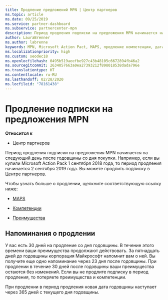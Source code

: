 ```yaml
---
title: Продление предложений MPN | Центр партнеров
ms.topic: article
ms.date: 09/25/2019
ms.service: partner-dashboard
ms.subservice: partnercenter-mpn
description: Период продления подписки на предложения MPN начинается на следующий день после годовщины со дня покупки.
author: LauraBrenner
ms.author: labrenne
keywords: MPN, Microsoft Action Pact, MAPS, продление компетенции, дата продления
ms.localizationpriority: high
ms.custom: seodec18
ms.openlocfilehash: 0495b519aeefbe927c43b48105c6672894fb46a2
ms.sourcegitcommit: 2634057663a0ea27393212f898018538dada796e
ms.translationtype: HT
ms.contentlocale: ru-RU
ms.lasthandoff: 02/28/2020
ms.locfileid: "78161438"
---
```

# <a name="renew-your-mpn-offers"></a>Продление подписки на предложения MPN

**Относится к**

- Центр партнеров

Период продления подписки на предложения MPN начинается на следующий день после годовщины со дня покупки. Например, если вы купили Microsoft Action Pack 1 сентября 2018 года, то период продления начинается 2 сентября 2019 года. Вы можете продлить подписку в Центре партнеров.

Чтобы узнать больше о продлении, щелкните соответствующую ссылку ниже:

- [MAPS](mpn-get-action-pack.md)

- [Компетенции](learn-about-competencies.md)

- [Преимущества](manage-your-partner-network-benefits.md)

## <a name="renewal-reminders"></a>Напоминания о продлении

У вас есть 30 дней на продление со дня годовщины. В течение этого времени ваши преимущества продолжают действовать. За пятнадцать дней до годовщины корпорация Майкрософт напомнит вам о ней. Вы получите еще одно напоминание через 23 дня после годовщины. При продлении в течение 30 дней после годовщины ваши преимущества остаются без изменений. Если вы не продлите подписку в период продления, то потеряете преимущества и компетенции.

При продлении в период продления новая дата годовщины наступает через 365 дней с текущего дня годовщины.

